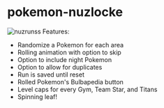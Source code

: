 # pokemon-nuzlocke
![nuzrunss](https://user-images.githubusercontent.com/120692984/210474645-dfb7f8ee-dcc2-4b4f-99db-2829c881599a.png)
Features:
- Randomize a Pokemon for each area
- Rolling animation with option to skip
- Option to include night Pokemon
- Option to allow for duplicates
- Run is saved until reset
- Rolled Pokemon's Bulbapedia button
- Level caps for every Gym, Team Star, and Titans
- Spinning leaf!

